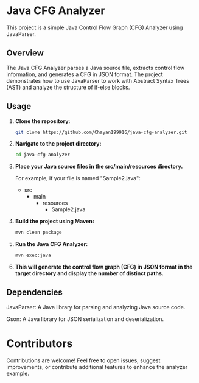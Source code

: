 # Java CFG Analyzer

This project is a simple Java Control Flow Graph (CFG) Analyzer using JavaParser.

## Overview

The Java CFG Analyzer parses a Java source file, extracts control flow information, and generates a CFG in JSON format. The project demonstrates how to use JavaParser to work with Abstract Syntax Trees (AST) and analyze the structure of if-else blocks.

## Usage

1. **Clone the repository:**

   ```bash
   git clone https://github.com/Chayan199916/java-cfg-analyzer.git

   ```

2. **Navigate to the project directory:**

   ```bash
   cd java-cfg-analyzer

   ```

3. **Place your Java source files in the src/main/resources directory.**

   For example, if your file is named "Sample2.java":

   - src
     - main
       - resources
         - Sample2.java

4. **Build the project using Maven:**

   ```bash
   mvn clean package

   ```

5. **Run the Java CFG Analyzer:**

   ```bash
   mvn exec:java

   ```

6. **This will generate the control flow graph (CFG) in JSON format in the target directory and display the number of distinct paths.**

## Dependencies

JavaParser: A Java library for parsing and analyzing Java source code.

Gson: A Java library for JSON serialization and deserialization.

# Contributors

Contributions are welcome! Feel free to open issues, suggest improvements, or contribute additional features to enhance the analyzer example.

